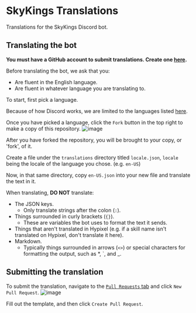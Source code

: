 # SkyKings Translations

Translations for the SkyKings Discord bot.

## Translating the bot

**You must have a GitHub account to submit translations. Create one [here](https://github.com/signup).**

Before translating the bot, we ask that you:
- Are fluent in the English language.
- Are fluent in whatever language you are translating to.

To start, first pick a language. 

Because of how Discord works, we are limited to the languages listed [here](https://discord.com/developers/docs/reference#locales).

Once you have picked a language, click the `Fork` button in the top right to make a copy of this repository.
![image](https://user-images.githubusercontent.com/49261529/180373224-1e582f8d-923a-4b3d-89c0-d41bf2381829.png)

After you have forked the repository, you will be brought to your copy, or 'fork', of it.

Create a file under the `translations` directory titled `locale.json`, `locale` being the locale of the language you chose. (e.g. `en-US`)

Now, in that same directory, copy `en-US.json` into your new file and translate the text in it.

When translating, **DO NOT** translate:
- The JSON keys.
    - Only translate strings after the colon (`:`).
- Things surrounded in curly brackets (`{}`).
    - These are variables the bot uses to format the text it sends.
- Things that aren't translated in Hypixel (e.g. if a skill name isn't translated on Hypixel, don't translate it here).
- Markdown.
    - Typically things surrounded in arrows (`<>`) or special characters for formatting the output, such as \*, \`, and \_.
    
## Submitting the translation

To submit the translation, navigate to the [`Pull Requests` tab](https://github.com/SkyKings-Guild/translations/pulls) and click `New Pull Request`.
![image](https://user-images.githubusercontent.com/49261529/180374143-8bf78d31-0511-4ec5-b7fd-4628b2733874.png)

Fill out the template, and then click `Create Pull Request`.
